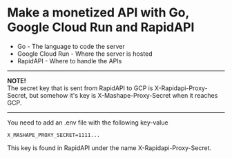 # Make a monetized API with Go, Google Cloud Run and RapidAPI

- Go - The language to code the server
- Google Cloud Run - Where the server is hosted
- RapidAPI - Where to handle the APIs

---

**NOTE!**  
The secret key that is sent from RapidAPI to GCP is X-Rapidapi-Proxy-Secret, but somehow it's key is X-Mashape-Proxy-Secret when it reaches GCP.

---

You need to add an .env file with the following key-value

`X_MASHAPE_PROXY_SECRET=1111...`

This key is found in RapidAPI under the name X-Rapidapi-Proxy-Secret.

